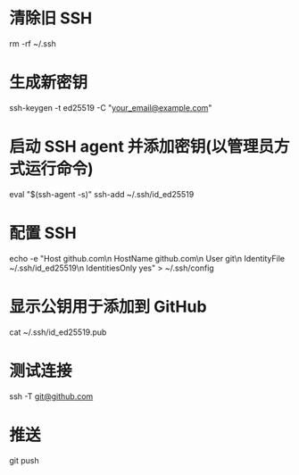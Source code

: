 # 清除旧 SSH
rm -rf ~/.ssh

# 生成新密钥
ssh-keygen -t ed25519 -C "your_email@example.com"

# 启动 SSH agent 并添加密钥(以管理员方式运行命令)
eval "$(ssh-agent -s)"
ssh-add ~/.ssh/id_ed25519

# 配置 SSH
echo -e "Host github.com\n  HostName github.com\n  User git\n  IdentityFile ~/.ssh/id_ed25519\n  IdentitiesOnly yes" > ~/.ssh/config

# 显示公钥用于添加到 GitHub
cat ~/.ssh/id_ed25519.pub

# 测试连接
ssh -T git@github.com

# 推送
git push

